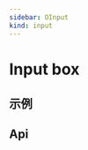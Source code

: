 ```yaml
---
sidebar: OInput
kind: input
---
```


# Input box

## 示例

<!-- @usage InputUsage -->

<!-- @case:a|k|e InputSize -->
<!-- @case:a|k|e InputBasic -->
<!-- @case:a|k|e InputPassword -->
<!-- @case:a|k|e InputPhoneAndCode -->

## Api

<!-- @api OInput -->
